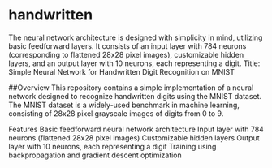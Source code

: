 # handwritten
The neural network architecture is designed with simplicity in mind, utilizing basic feedforward layers. It consists of an input layer with 784 neurons (corresponding to flattened 28x28 pixel images), customizable hidden layers, and an output layer with 10 neurons, each representing a digit.
Title: Simple Neural Network for Handwritten Digit Recognition on MNIST

##Overview
This repository contains a simple implementation of a neural network designed to recognize handwritten digits using the MNIST dataset. The MNIST dataset is a widely-used benchmark in machine learning, consisting of 28x28 pixel grayscale images of digits from 0 to 9.

Features
Basic feedforward neural network architecture
Input layer with 784 neurons (flattened 28x28 pixel images)
Customizable hidden layers
Output layer with 10 neurons, each representing a digit
Training using backpropagation and gradient descent optimization
